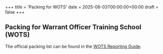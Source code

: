 +++
title = 'Packing for WOTS'
date = 2025-08-03T00:00:00+00:00
draft = false
+++
## Packing for Warrant Officer Training School (WOTS) 

The official packing list can be found in the [WOTS Reporting Guide](https://www.afaccessionscenter.af.mil/Portals/78/WOTS/Documents/WOTS%20Reporting%20Guide.pdf).
